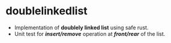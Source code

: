 # doublelinkedlist
* Implementation of **doublely linked list** using safe rust.
* Unit test for _**insert/remove**_ operation at _**front/rear**_ of the list. 



